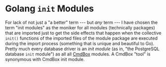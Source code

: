 # Golang `init` Modules

For lack of not just a "a better" term --- but *any* term --- I have
chosen the term "init modules"  as the moniker for all modules
(technically packages) that are imported just to get the side effects
that happen when the collective `init()` functions of the imported files
of the module package are executed during the import process (something
that is unique and beautiful to Go). Pretty much every database driver
is an *init module* (as in, "the PostgreSQL database `init` module") as
all all [CmdBox] modules. A CmdBox "tool" is synonymous with CmdBox init
module.

[CmdBox]: <https://github.com/rwxrob/cmdbox>
